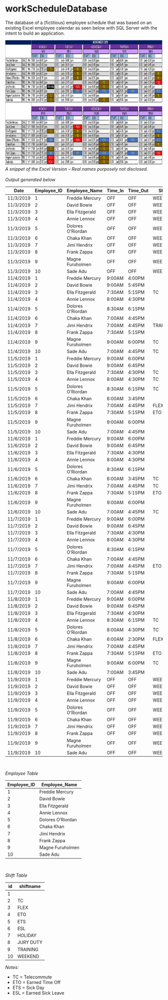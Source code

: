 # workScheduleDatabase

The database of a (fictitious) employee schedule that was based on an existing Excel employee calendar as seen below with SQL Server with the intent to build an application.

<img src="/images/excel-calendar_2019.jpg" width="1280" height="400"/></div>
*A snippet of the Excel Version – Real names purposely not disclosed.*
<br>
<br>
*Output generated below*

| Date        | Employee_ID | Employee_Name     | Time_In     | Time_Out    | Shift         |
| ----------- | ----------- | -----------       | ----------- | ----------- | -----------   | 
| 11/3/2019   | 1           | Freddie Mercury   | OFF         | OFF         | WEEKEND       |
| 11/3/2019   | 2           | David Bowie	      | OFF         | OFF         | WEEKEND       |
| 11/3/2019   | 3           | Ella Fitzgerald	  | OFF         | OFF         | WEEKEND       |
| 11/3/2019   | 4           | Annie Lennox	    | OFF         | OFF         | WEEKEND       |
| 11/3/2019   | 5           | Dolores O’Riordan | OFF         | OFF         | WEEKEND       |
| 11/3/2019   | 6           | Chaka Khan        | OFF         | OFF         | WEEKEND       |
| 11/3/2019   | 7           | Jimi Hendrix      | OFF         | OFF         | WEEKEND       |
| 11/3/2019   | 8           | Frank Zappa       | OFF         | OFF         | WEEKEND       |
| 11/3/2019   | 9           | Magne Furuholmen  | OFF         | OFF         | WEEKEND       |
| 11/3/2019   | 10          | Sade Adu          | OFF         | OFF         | WEEKEND       |
| 11/4/2019   | 1           | Freddie Mercury   | 9:00AM      | 4:00PM	    |               |
| 11/4/2019   | 2           | David Bowie	      | 9:00AM      | 5:45PM	    |               |
| 11/4/2019   | 3           | Ella Fitzgerald	  | 7:30AM	    | 5:15PM	    | TC            |
| 11/4/2019   | 4           | Annie Lennox	    | 8:00AM	    | 4:30PM	    |               |
| 11/4/2019   | 5           | Dolores O’Riordan | 8:30AM	    | 6:15PM	    |               |
| 11/4/2019   | 6           | Chaka Khan        | 7:00AM	    | 4:45PM	    |               |
| 11/4/2019   | 7           | Jimi Hendrix      | 7:00AM	    | 4:45PM	    | TRAINING      |
| 11/4/2019   | 8           | Frank Zappa       | 7:30AM	    | 5:15PM	    |               |
| 11/4/2019   | 9           | Magne Furuholmen  | 9:00AM	    | 6:00PM	    | TC            |
| 11/4/2019   | 10          | Sade Adu          | 7:00AM	    | 4:45PM	    | TC            |
| 11/5/2019   | 1           | Freddie Mercury   | 9:00AM	    | 6:00PM	    |               |
| 11/5/2019   | 2           | David Bowie	      | 9:00AM	    | 6:45PM	    |               |
| 11/5/2019   | 3           | Ella Fitzgerald	  | 7:30AM	    | 4:30PM	    | TC            |
| 11/5/2019   | 4           | Annie Lennox	    | 8:00AM	    | 4:30PM	    | TC            |
| 11/5/2019   | 5           | Dolores O’Riordan | 8:30AM	    | 6:15PM	    | TC            |
| 11/5/2019   | 6           | Chaka Khan        | 6:00AM	    | 3:45PM	    |               |
| 11/5/2019   | 7           | Jimi Hendrix      | 7:00AM	    | 4:45PM	    | FLEX          |
| 11/5/2019   | 8           | Frank Zappa       | 7:30AM	    | 5:15PM	    | ETO           |
| 11/5/2019   | 9           | Magne Furuholmen  | 9:00AM	    | 6:00PM	    |               |
| 11/5/2019   | 10          | Sade Adu          | 7:00AM	    | 4:45PM	    |               |
| 11/6/2019   | 1           | Freddie Mercury   | 9:00AM	    | 6:00PM	    |               |
| 11/6/2019   | 2           | David Bowie	      | 9:00AM	    | 6:45PM	    |               |
| 11/6/2019   | 3           | Ella Fitzgerald	  | 7:30AM      | 4:30PM      |               |
| 11/6/2019   | 4           | Annie Lennox	    | 8:00AM	    | 4:30PM	    |               |
| 11/6/2019   | 5           | Dolores O’Riordan | 8:30AM	    | 6:15PM	    |               |
| 11/6/2019   | 6           | Chaka Khan        | 6:00AM	    | 3:45PM	    | TC            |
| 11/6/2019   | 7           | Jimi Hendrix      | 7:00AM	    | 4:45PM	    | TC            |
| 11/6/2019   | 8           | Frank Zappa       | 7:30AM	    | 5:15PM	    | ETO           |
| 11/6/2019   | 9           | Magne Furuholmen  | 9:00AM	    | 6:00PM	    |               |
| 11/6/2019   | 10          | Sade Adu          | 7:00AM	    | 4:45PM	    | TC            |
| 11/7/2019   | 1           | Freddie Mercury   | 9:00AM	    | 6:00PM	    |               |
| 11/7/2019   | 2           | David Bowie	      | 9:00AM	    | 6:45PM	    |               |
| 11/7/2019   | 3           | Ella Fitzgerald	  | 7:30AM	    | 4:30PM	    |               |
| 11/7/2019   | 4           | Annie Lennox	    | 8:00AM	    | 4:30PM	    |               |
| 11/7/2019   | 5           | Dolores O’Riordan | 8:30AM	    | 6:15PM	    |               |
| 11/7/2019   | 6           | Chaka Khan        | 7:00AM	    | 4:45PM	    |               |
| 11/7/2019   | 7           | Jimi Hendrix      | 7:00AM	    | 4:45PM	    | ETO           |
| 11/7/2019   | 8           | Frank Zappa       | 7:30AM	    | 5:15PM	    |               |
| 11/7/2019   | 9           | Magne Furuholmen  | 9:00AM	    | 6:00PM	    |               |
| 11/7/2019   | 10          | Sade Adu          | 7:00AM	    | 4:45PM	    |               |
| 11/8/2019   | 1           | Freddie Mercury   | 9:00AM	    | 6:00PM	    |               |
| 11/8/2019   | 2           | David Bowie	      | 9:00AM	    | 6:45PM	    |               |
| 11/8/2019   | 3           | Ella Fitzgerald	  | 7:30AM	    | 4:30PM	    |               |
| 11/8/2019   | 4           | Annie Lennox	    | 8:30AM	    | 6:15PM	    | TC            |
| 11/8/2019   | 5           | Dolores O’Riordan | 8:00AM	    | 4:30PM	    | TC            |
| 11/8/2019   | 6           | Chaka Khan        | 6:00AM	    | 2:30PM	    | FLEX          |
| 11/8/2019   | 7           | Jimi Hendrix      | 7:00AM	    | 4:45PM	    |               |
| 11/8/2019   | 8           | Frank Zappa       | 7:30AM	    | 5:15PM	    | ETO           |
| 11/8/2019   | 9           | Magne Furuholmen  | 9:00AM	    | 6:00PM	    | TC            |
| 11/8/2019   | 10          | Sade Adu          | 7:00AM	    | 3:45PM	    |               |
| 11/9/2019   | 1           | Freddie Mercury   | OFF         | OFF         | WEEKEND       |
| 11/9/2019   | 2           | David Bowie	      | OFF         | OFF         | WEEKEND       |
| 11/9/2019   | 3           | Ella Fitzgerald	  | OFF         | OFF         | WEEKEND       |
| 11/9/2019   | 4           | Annie Lennox	    | OFF         | OFF         | WEEKEND       |
| 11/9/2019   | 5           | Dolores O’Riordan | OFF         | OFF         | WEEKEND       |
| 11/9/2019   | 6           | Chaka Khan        | OFF         | OFF         | WEEKEND       |
| 11/9/2019   | 7           | Jimi Hendrix      | OFF         | OFF         | WEEKEND       |
| 11/9/2019   | 8           | Frank Zappa       | OFF         | OFF         | WEEKEND       |
| 11/9/2019   | 9           | Magne Furuholmen  | OFF         | OFF         | WEEKEND       |
| 11/9/2019   | 10          | Sade Adu          | OFF         | OFF         | WEEKEND       |

<br>

*Employee Table*

| Employee_ID | Employee_Name     |
| ----------- | -----------       |
| 1           | Freddie Mercury   |
| 2           | David Bowie	      |
| 3           | Ella Fitzgerald	  |
| 4           | Annie Lennox	    |
| 5           | Dolores O’Riordan |
| 6           | Chaka Khan        |
| 7           | Jimi Hendrix      |
| 8           | Frank Zappa       |
| 9           | Magne Furuholmen  |
| 10          | Sade Adu          |

<br>

*Shift Table*

| id          | shiftname     |
| ----------- | -----------   |
| 1           |               |
| 2           | TC            |
| 3           | FLEX          |	    
| 4           | ETO           |
| 5           | ETS	          |
| 6           | ESL           |
| 7           | HOLIDAY       |   
| 8           | JURY DUTY     |
| 9           | TRAINING      |  
| 10          | WEEKEND       |

*Notes:*
- TC = Telecommute
- ETO = Earned Time Off
- ETS = Sick Day
- ESL = Earned Sick Leave
